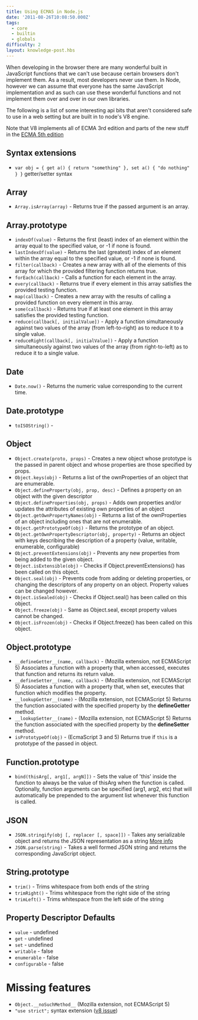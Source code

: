 ```yaml
---
title: Using ECMA5 in Node.js
date: '2011-08-26T10:08:50.000Z'
tags:
  - core
  - builtin
  - globals
difficulty: 2
layout: knowledge-post.hbs
---
```


When developing in the browser there are many wonderful built in JavaScript functions that we can't use because certain browsers don't implement them.  As a result, most developers never use them.  In Node, however we can assume that everyone has the same JavaScript implementation and as such can use these wonderful functions and not implement them over and over in our own libraries.

The following is a list of some interesting api bits that aren't considered safe to use in a web setting but are built in to node's V8 engine.

Note that V8 implements all of ECMA 3rd edition and parts of the new stuff in the [ECMA 5th edition](http://www.ecma-international.org/publications/standards/Ecma-262.htm)

## Syntax extensions

* `var obj = { get a() { return "something" }, set a() { "do nothing" } }` getter/setter syntax

## Array

* `Array.isArray(array)` - Returns true if the passed argument is an array.

## Array.prototype

* `indexOf(value)` - Returns the first (least) index of an element within the array equal to the specified value, or -1 if none is found.
* `lastIndexOf(value)` - Returns the last (greatest) index of an element within the array equal to the specified value, or -1 if none is found.
* `filter(callback)` - Creates a new array with all of the elements of this array for which the provided filtering function returns true.
* `forEach(callback)` - Calls a function for each element in the array.
* `every(callback)` - Returns true if every element in this array satisfies the provided testing function.
* `map(callback)` - Creates a new array with the results of calling a provided function on every element in this array.
* `some(callback)` - Returns true if at least one element in this array satisfies the provided testing function.
* `reduce(callback[, initialValue])` - Apply a function simultaneously against two values of the array (from left-to-right) as to reduce it to a single value.
* `reduceRight(callback[, initialValue])` - Apply a function simultaneously against two values of the array (from right-to-left) as to reduce it to a single value.

## Date

* `Date.now()` - Returns the numeric value corresponding to the current time.

## Date.prototype

* `toISOString()` -

## Object

* `Object.create(proto, props)` - Creates a new object whose prototype is the passed in parent object and whose properties are those specified by props.
* `Object.keys(obj)` - Returns a list of the ownProperties of an object that are enumerable.
* `Object.defineProperty(obj, prop, desc)` - Defines a property on an object with the given descriptor
* `Object.defineProperties(obj, props)` - Adds own properties and/or updates the attributes of existing own properties of an object
* `Object.getOwnPropertyNames(obj)` - Returns a list of the ownProperties of an object including ones that are not enumerable.
* `Object.getPrototypeOf(obj)` - Returns the prototype of an object.
* `Object.getOwnPropertyDescriptor(obj, property)` - Returns an object with keys describing the description of a property (value, writable, enumerable, configurable)
* `Object.preventExtensions(obj)` - Prevents any new properties from being added to the given object.
* `Object.isExtensible(obj)` - Checks if Object.preventExtensions() has been called on this object.
* `Object.seal(obj)` - Prevents code from adding or deleting properties, or changing the descriptors of any property on an object. Property values can be changed however.
* `Object.isSealed(obj)` - Checks if Object.seal() has been called on this object.
* `Object.freeze(obj)` - Same as Object.seal, except property values cannot be changed.
* `Object.isFrozen(obj)` - Checks if Object.freeze() has been called on this object.

## Object.prototype

* `__defineGetter__(name, callback)` - (Mozilla extension, not ECMAScript 5) Associates a function with a property that, when accessed, executes that function and returns its return value.
* `__defineSetter__(name, callback)` - (Mozilla extension, not ECMAScript 5) Associates a function with a property that, when set, executes that function which modifies the property.
* `__lookupGetter__(name)` - (Mozilla extension, not ECMAScript 5) Returns the function associated with the specified property by the __defineGetter__ method.
* `__lookupSetter__(name)` - (Mozilla extension, not ECMAScript 5) Returns the function associated with the specified property by the __defineSetter__ method.
* `isPrototypeOf(obj)` - (EcmaScript 3 and 5) Returns true if `this` is a prototype of the passed in object.

## Function.prototype

* `bind(thisArg[, arg1[, argN]])` - Sets the value of 'this' inside the function to always be the value of thisArg when the function is called. Optionally, function arguments can be specified (arg1, arg2, etc) that will automatically be prepended to the argument list whenever this function is called.

## JSON

* `JSON.stringify(obj [, replacer [, space]])` - Takes any serializable object and returns the JSON representation as a string [More info](https://developer.mozilla.org/En/Using_JSON_in_Firefox)
* `JSON.parse(string)` - Takes a well formed JSON string and returns the corresponding JavaScript object.

## String.prototype

* `trim()` - Trims whitespace from both ends of the string
* `trimRight()` - Trims whitespace from the right side of the string
* `trimLeft()` - Trims whitespace from the left side of the string

## Property Descriptor Defaults

* `value` - undefined
* `get` - undefined
* `set` - undefined
* `writable` - false
* `enumerable` - false
* `configurable` - false

# Missing features

* `Object.__noSuchMethod__` (Mozilla extension, not ECMAScript 5)
* `"use strict";` syntax extension ([v8 issue](http://code.google.com/p/v8/issues/detail?id=919))
